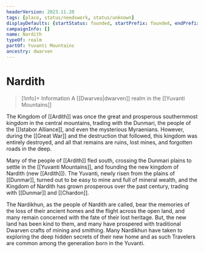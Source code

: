 ```yaml
---
headerVersion: 2023.11.20
tags: [place, status/needswork, status/unknown]
displayDefaults: {startStatus: founded, startPrefix: founded, endPrefix: destroyed, endStatus: destroyed}
campaignInfo: []
name: Nardith
typeOf: realm
partOf: Yuvanti Mountains
ancestry: dwarven
---
```

# Nardith
>[!info]+ Information
> A [[Dwarves|dwarven]] realm in the [[Yuvanti Mountains]]

The Kingdom of [[Ardith]] was once the great and prosperous southernmost kingdom in the central mountains, trading with the Dunmari, the people of the [[Istabor Alliance]], and even the mysterious Myraenians. However, during the [[Great War]] and the destruction that followed, this kingdom was entirely destroyed, and all that remains are ruins, lost mines, and forgotten roads in the deep.

Many of the people of [[Ardith]] fled south, crossing the Dunmari plains to settle in the [[Yuvanti Mountains]], and founding the new kingdom of Nardith (new [[Ardith]]). The Yuvanti, newly risen from the plains of [[Dunmar]], turned out to be easy to mine and full of mineral wealth, and the Kingdom of Nardith has grown prosperous over the past century, trading with [[Dunmar]] and [[Chardon]]. 

The Nardikhun, as the people of Nardith are called, bear the memories of the loss of their ancient homes and the flight across the open land, and many remain concerned with the fate of their lost heritage. But, the new land has been kind to them, and many have prospered with traditional Dwarven crafts of mining and smithing. Many Nardikhun have taken to exploring the deep hidden secrets of their new home and as such Travelers are common among the generation born in the Yuvanti.
